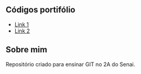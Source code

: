 ## Códigos portifólio
* [Link 1](Banco_de_Dados/usuario_bd/)
* [Link 2](teste&#32oi/teste)


## Sobre mim
Repositório criado para ensinar GIT no 2A do Senai.
